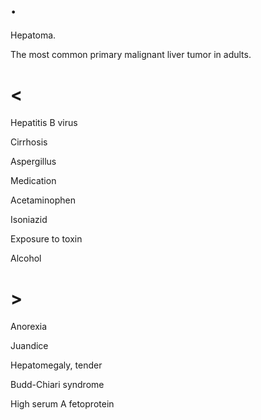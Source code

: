 # .

Hepatoma.

The most common primary malignant liver tumor in adults.

# <

Hepatitis B virus

Cirrhosis

Aspergillus

Medication

Acetaminophen

Isoniazid

Exposure to toxin

Alcohol

# >

Anorexia

Juandice

Hepatomegaly, tender

Budd-Chiari syndrome

High serum A fetoprotein
